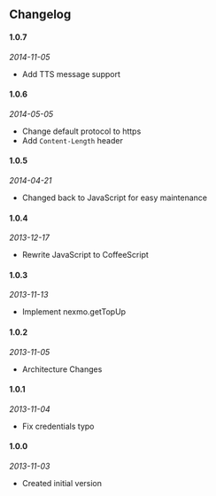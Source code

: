 ## Changelog
#### 1.0.7
_2014-11-05_
 * Add TTS message support

#### 1.0.6
_2014-05-05_
 * Change default protocol to https
 * Add `Content-Length` header

#### 1.0.5
_2014-04-21_
 * Changed back to JavaScript for easy maintenance

#### 1.0.4
_2013-12-17_
 * Rewrite JavaScript to CoffeeScript

#### 1.0.3
_2013-11-13_
 * Implement nexmo.getTopUp

#### 1.0.2
_2013-11-05_
 * Architecture Changes

#### 1.0.1
_2013-11-04_
 * Fix credentials typo

#### 1.0.0
_2013-11-03_
 * Created initial version